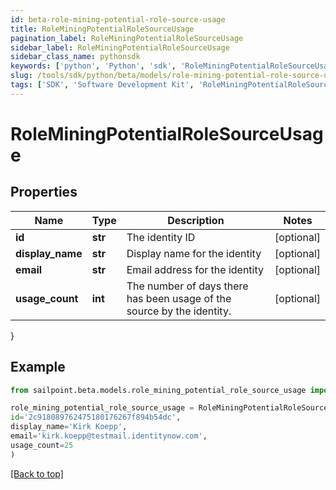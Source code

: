 ```yaml
---
id: beta-role-mining-potential-role-source-usage
title: RoleMiningPotentialRoleSourceUsage
pagination_label: RoleMiningPotentialRoleSourceUsage
sidebar_label: RoleMiningPotentialRoleSourceUsage
sidebar_class_name: pythonsdk
keywords: ['python', 'Python', 'sdk', 'RoleMiningPotentialRoleSourceUsage', 'BetaRoleMiningPotentialRoleSourceUsage'] 
slug: /tools/sdk/python/beta/models/role-mining-potential-role-source-usage
tags: ['SDK', 'Software Development Kit', 'RoleMiningPotentialRoleSourceUsage', 'BetaRoleMiningPotentialRoleSourceUsage']
---
```


# RoleMiningPotentialRoleSourceUsage


## Properties

Name | Type | Description | Notes
------------ | ------------- | ------------- | -------------
**id** | **str** | The identity ID | [optional] 
**display_name** | **str** | Display name for the identity | [optional] 
**email** | **str** | Email address for the identity | [optional] 
**usage_count** | **int** | The number of days there has been usage of the source by the identity. | [optional] 
}

## Example

```python
from sailpoint.beta.models.role_mining_potential_role_source_usage import RoleMiningPotentialRoleSourceUsage

role_mining_potential_role_source_usage = RoleMiningPotentialRoleSourceUsage(
id='2c918089762475180176267f894b54dc',
display_name='Kirk Koepp',
email='kirk.koepp@testmail.identitynow.com',
usage_count=25
)

```
[[Back to top]](#) 

